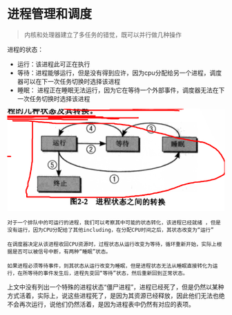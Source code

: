 # 进程管理和调度

> 内核和处理器建立了多任务的错觉，既可以并行做几种操作

进程的状态：

* 运行：该进程此可正在执行
* 等待：进程能够运行，但是没有得到应许，因为cpu分配给另一个进程，调度器可以在下一次任务切换时选择该进程
* 睡眠： 进程正在睡眠无法运行，因为它在等待一个外部事件，调度器无法在下一次任务切换时选择该进程

![](/assets/1533568505%281%29.png)

```
对于一个排队中的可运行的进程，我们可以考察其中可能的状态转化，该进程已经就绪 ，但是没有运行，因为CPU分配给了其他including，在分配CPU时间之后，其状态改变为“运行”

在调度器决定从该进程收回CPU资源时，过程状态从运行改变为等待，循环重新开始，实际上根据是否可以被信号中断，有两种“睡眠”状态。

如果进程必须等待事件，则其状态从运行改变为睡眠，但是进程状态无法从睡眠直接转化为运行，在所等待的事件发生后，进程先变回“等待”状态，然后重新回到正常状态。
```

上文中没有列出一个特殊的进程状态“僵尸进程”，进程已经死了，但是仍然以某种方式活着，实际上，说这些进程死了，是因为其资源已经释放，因此他们无法也绝不会再次运行，说他们仍然活着，是因为进程表中仍然有对应的表项。

